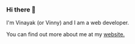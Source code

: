### Hi there 👋

I'm Vinayak (or Vinny) and I am a web developer.

You can find out more about me at my [website.](https://p-vinayak.dev/)
